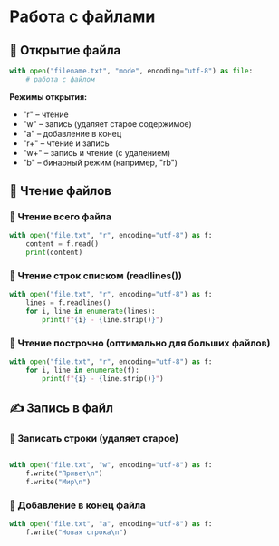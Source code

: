 
#  Работа с файлами

## 📂 Открытие файла

```python
with open("filename.txt", "mode", encoding="utf-8") as file:
    # работа с файлом

```

**Режимы открытия:**

- "r" – чтение
- "w" – запись (удаляет старое содержимое)
- "a" – добавление в конец
- "r+" – чтение и запись
- "w+" – запись и чтение (с удалением)
- "b" – бинарный режим (например, "rb")

## 📖 Чтение файлов


### 🔹 Чтение всего файла


```python
with open("file.txt", "r", encoding="utf-8") as f:     
	content = f.read()     
	print(content)
```

### 🔹 Чтение строк списком (readlines())

```python
with open("file.txt", "r", encoding="utf-8") as f:     
	lines = f.readlines()     
	for i, line in enumerate(lines):         
		print(f"{i} - {line.strip()}")
```
### 🔹 Чтение построчно (оптимально для больших файлов)

```python
with open("file.txt", "r", encoding="utf-8") as f:     
	for i, line in enumerate(f):         
		print(f"{i} - {line.strip()}")
```


## ✍️ Запись в файл

### 🔹 Записать строки (удаляет старое)

```python

with open("file.txt", "w", encoding="utf-8") as f:     
	f.write("Привет\n")     
	f.write("Мир\n")
```


### 🔹 Добавление в конец файла

```python
with open("file.txt", "a", encoding="utf-8") as f:     
	f.write("Новая строка\n")
```